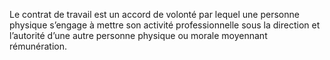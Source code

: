 Le contrat de travail est un accord de volonté par lequel une personne physique s’engage à mettre son activité professionnelle sous la direction et l’autorité d’une autre personne physique ou morale moyennant rémunération.